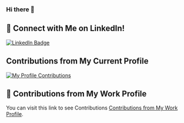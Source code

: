 ### Hi there 👋
## 🚀 Connect with Me on LinkedIn!
 [![LinkedIn Badge](https://img.shields.io/badge/LinkedIn-Profile-informational?style=flat&logo=linkedin&logoColor=white&color=0D76A8)](https://www.linkedin.com/in/aml-fakhri/)

<!--
**aml-fakhry/aml-fakhry** is a ✨ _special_ ✨ repository because its `README.md` (this file) appears on your GitHub profile.

Here are some ideas to get you started:

- 🔭 I’m currently working on ...
- 🌱 I’m currently learning ...
- 👯 I’m looking to collaborate on ...
- 🤔 I’m looking for help with ...
- 💬 Ask me about ...
- 📫 How to reach me: ...
- 😄 Pronouns: ...
- ⚡ Fun fact: ...
-->
## Contributions from My Current Profile

[![My Profile Contributions](https://github-readme-streak-stats.herokuapp.com/?user=aml-fakhry)](https://github.com/aml-fakhry)

## 🔭 Contributions from My Work Profile

You can visit this link to see Contributions [Contributions from My Work Profile](https://github-readme-streak-stats.herokuapp.com/?user=Amal-Fakhri).

